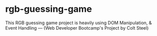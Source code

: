 # rgb-guessing-game
This RGB guessing game project is heavily using DOM Manipulation, &amp; Event Handling — (Web Developer Bootcamp's Project by Colt Steel)